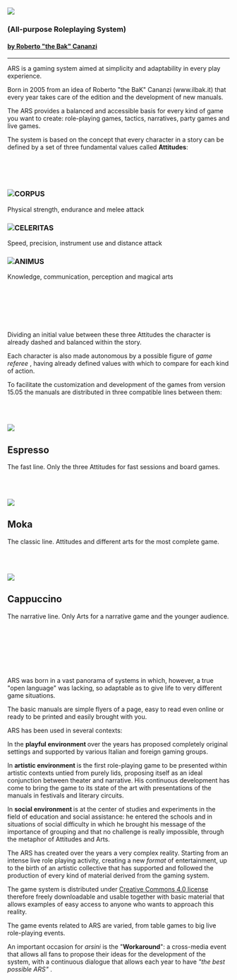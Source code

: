 <h1><img src="https://i.imgur.com/ObeGYTU.png"></h1>
<h3>(All-purpose Roleplaying System)</h3>
<h4><a href='https://www.ilbak.it'>by Roberto "the Bak" Cananzi</a></h4>
  <hr>
<p>ARS is a gaming system aimed at simplicity and adaptability in every play experience.</p>

<p>Born in 2005 from an idea of Roberto "the BaK" Cananzi (www.ilbak.it) that every year takes care of the edition and the development of new manuals.</p>

<p>The ARS provides a balanced and accessible basis for every kind of game you want to create: role-playing games, tactics, narratives, party games and live games.</p>

<p>The system is based on the concept that every character in a story can be defined by a set of three fundamental values called <b>Attitudes</b>:</p>


  <div class="interblank" style="height:50px;"></div>
  <div class="pagebox">
  <h3><img src = "https://i.imgur.com/sfUTZJE.png">CORPUS</h3>
  Physical strength, endurance and melee attack</td>

  <h3><img src = "https://i.imgur.com/7hpixK6.png">CELERITAS</h3>
  Speed, precision, instrument use and distance attack</td>

  <h3><img src = "https://i.imgur.com/vkP4lCL.png">ANIMUS</h3>
  Knowledge, communication, perception and magical arts</td>
  </div>
  <div class="interblank" style="height:100px;"></div>


<p>Dividing an initial value between these three Attitudes the character is already dashed and balanced within the story.</p>
<p>Each character is also made autonomous by a possible figure of <i> game referee </i>, having already defined values ​​with which to compare for each kind of action.</p>

<p>To facilitate the customization and development of the games from version 15.05 the manuals are distributed in three compatible lines between them: </p>

<div class="interblank" style="height:50px;"></div>

<div class="pagebox">

<img src = "https://i.imgur.com/nRoOfu5.png">
<h2>Espresso</h2>
<p>The fast line. Only the three Attitudes for fast sessions and board games. </p>

<div class="interblank" style="height:50px;"></div>

<img src = "https://i.imgur.com/xY5haig.png">
<h2>Moka</h2>
<p>The classic line. Attitudes and different arts for the most complete game. </p>

<div class="interblank" style="height:50px;"></div>

<img src = "https://i.imgur.com/IvU2gl6.png">
<h2>Cappuccino</h2>
<p>The narrative line. Only Arts for a narrative game and the younger audience. </p>

</div>
<div class="interblank" style="height:100px;"></div>


<p>ARS was born in a vast panorama of systems in which, however, a true "open language" was lacking, so adaptable as to give life to very different game situations.</p>
<p>The basic manuals are simple flyers of a page, easy to read even online or ready to be printed and easily brought with you. </p>

<p>ARS has been used in several contexts:</p>

<p>In the <b> playful environment </b> over the years has proposed completely original settings and supported by various Italian and foreign gaming groups.</p>
<p> In <b> artistic environment </b> is the first role-playing game to be presented within artistic contexts untied from purely lids, proposing itself as an ideal conjunction between theater and narrative. His continuous development has come to bring the game to its state of the art with presentations of the manuals in festivals and literary circuits.</p>
<p> In <b> social environment </b> is at the center of studies and experiments in the field of education and social assistance: he entered the schools and in situations of social difficulty in which he brought his message of the importance of grouping and that no challenge is really impossible, through the metaphor of Attitudes and Arts.</p>

<p>The ARS has created over the years a very complex reality. Starting from an intense live role playing activity, creating a new <i> format </i> of entertainment, up to the birth of an artistic collective that has supported and followed the production of every kind of material derived from the gaming system.</p>

<p>The game system is distributed under <a href="http://creativecommons.org/licenses/by-nd/4.0" target="_blank"> Creative Commons 4.0 license </a> therefore freely downloadable and usable together with basic material that allows examples of easy access to anyone who wants to approach this reality.</p>

<p>The game events related to ARS are varied, from table games to big live role-playing events.</p>
<p>An important occasion for <i> arsini </i> is the "<b>Workaround</b>": a cross-media event that allows all fans to propose their ideas for the development of the system, with a continuous dialogue that allows each year to have <i> "the best possible ARS" </i>.</p>
